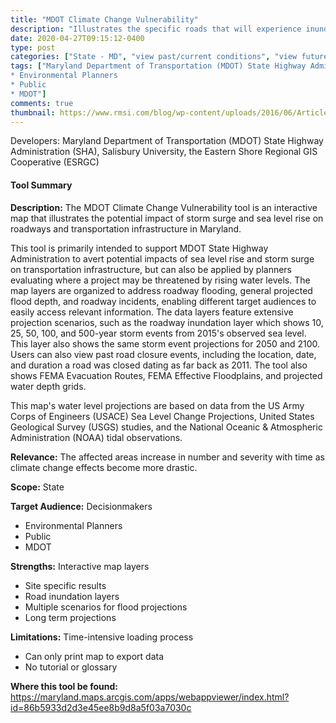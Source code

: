 ```yaml
---
title: "MDOT Climate Change Vulnerability"
description: "Illustrates the specific roads that will experience inundation due to predicted storm events; projected water depth grids"
date: 2020-04-27T09:15:12-0400
type: post
categories: ["State - MD", "view past/current conditions", "view future projections", "identify vulnerabilities", "short", "mid", "end"]
tags: ["Maryland Department of Transportation (MDOT) State Highway Administration (SHA)", "Salisbury University", "the Eastern Shore Regional GIS Cooperative (ESRGC)", "MD", "Decisionmakers
* Environmental Planners
* Public
* MDOT"]
comments: true
thumbnail: https://www.rmsi.com/blog/wp-content/uploads/2016/06/Article-04.jpg
---
```

Developers: Maryland Department of Transportation (MDOT) State Highway Administration (SHA), Salisbury University, the Eastern Shore Regional GIS Cooperative (ESRGC)

#### Tool Summary
**Description:** The MDOT Climate Change Vulnerability tool is an interactive map that illustrates the potential impact of storm surge and sea level rise on roadways and transportation infrastructure in Maryland.

This tool is primarily intended to support MDOT State Highway Administration to avert potential impacts of sea level rise and storm surge on transportation infrastructure, but can also be applied by planners evaluating where a project may be threatened by rising water levels. The map layers are organized to address roadway flooding, general projected flood depth, and roadway incidents, enabling different target audiences to easily access relevant information. The data layers feature extensive projection scenarios, such as the roadway inundation layer which shows 10, 25, 50, 100, and 500-year storm events from 2015's observed sea level. This layer also shows the same storm event projections for 2050 and 2100. Users can also view past road closure events, including the location, date, and duration a road was closed dating as far back as 2011. The tool also shows FEMA Evacuation Routes, FEMA Effective Floodplains, and projected water depth grids. 

This map's water level projections are based on data from the US Army Corps of Engineers (USACE) Sea Level Change Projections, United States Geological Survey (USGS) studies, and the National Oceanic & Atmospheric Administration (NOAA) tidal observations.

**Relevance:** The affected areas increase in number and severity with time as climate change effects become more drastic.

**Scope:** State

**Target Audience:** Decisionmakers
* Environmental Planners
* Public
* MDOT

**Strengths:** Interactive map layers
* Site specific results
* Road inundation layers
* Multiple scenarios for flood projections
* Long term projections

**Limitations:** Time-intensive loading process
* Can only print map to export data
* No tutorial or glossary

**Where this tool be found:** https://maryland.maps.arcgis.com/apps/webappviewer/index.html?id=86b5933d2d3e45ee8b9d8a5f03a7030c

